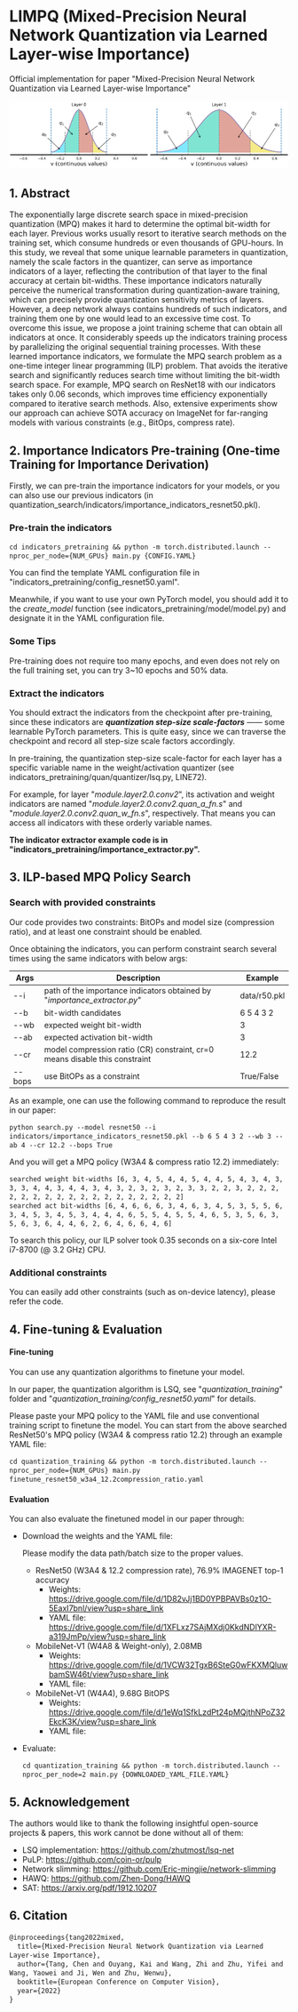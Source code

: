 # LIMPQ (Mixed-Precision Neural Network Quantization via Learned Layer-wise Importance)

Official implementation for paper "Mixed-Precision Neural Network Quantization via Learned Layer-wise Importance"



![](figures/1.png)

## 1. Abstract

The exponentially large discrete search space in mixed-precision quantization (MPQ) makes it hard to determine the optimal bit-width for each layer. Previous works usually resort to iterative search methods on the training set, which consume hundreds or even thousands of GPU-hours. In this study, we reveal that some unique learnable parameters in quantization, namely the scale factors in the quantizer, can serve as importance indicators of a layer, reflecting the contribution of that layer to the final accuracy at certain bit-widths. These importance indicators naturally perceive the numerical transformation during quantization-aware training, which can precisely provide quantization sensitivity metrics of layers. However, a deep network always contains hundreds of such indicators, and training them one by one would lead to an excessive time cost. To overcome this issue, we propose a joint training scheme that can obtain all indicators at once. It considerably speeds up the indicators training process by parallelizing the original sequential training processes. With these learned importance indicators, we formulate the MPQ search problem as a one-time integer linear programming (ILP) problem. That avoids the iterative search and significantly reduces search time without limiting the bit-width search space. For example, MPQ search on ResNet18 with our indicators takes only 0.06 seconds, which improves time efficiency exponentially compared to iterative search methods. Also, extensive experiments show our approach can achieve SOTA accuracy on ImageNet for far-ranging models with various constraints (e.g., BitOps, compress rate).



## 2. Importance Indicators Pre-training (One-time Training for Importance Derivation)
Firstly, we can pre-train the importance indicators for your models, or you can also use our previous indicators (in quantization_search/indicators/importance_indicators_resnet50.pkl). 

### Pre-train the indicators

```
cd indicators_pretraining && python -m torch.distributed.launch --nproc_per_node={NUM_GPUs} main.py {CONFIG.YAML} 
```

You can find the template YAML configuration file in "indicators_pretraining/config_resnet50.yaml". 

Meanwhile, if you want to use your own PyTorch model, you should add it to the *create_model* function (see indicators_pretraining/model/model.py) and designate it in the YAML configuration file. 

### Some Tips 

Pre-training does not require too many epochs, and even does not rely on the full training set, you can try 3~10 epochs and 50% data. 

### Extract the indicators

You should extract the indicators from the checkpoint after pre-training, since these indicators are ***quantization step-size scale-factors*** —— some learnable PyTorch parameters. This is quite easy, since we can traverse the checkpoint and record all step-size scale factors accordingly. 

In pre-training, the quantization step-size scale-factor for each layer has a specific variable name in the weight/activation quantizer (see indicators_pretraining/quan/quantizer/lsq.py, LINE72). 

For example, for layer "*module.layer2.0.conv2*", its activation and weight indicators are named "*module.layer2.0.conv2.quan_a_fn.s*" and "*module.layer2.0.conv2.quan_w_fn.s*", respectively. That means you can access all indicators with these orderly variable names.  

**The indicator extractor example code is in "indicators_pretraining/importance_extractor.py".** 



## 3. ILP-based MPQ Policy Search

### Search with provided constraints

Our code provides two constraints: BitOPs and model size (compression ratio), and at least one constraint should be enabled. 

Once obtaining the indicators, you can perform constraint search several times using the same indicators with below args: 

| Args   | Description                                                  | Example      |
| ------ | ------------------------------------------------------------ | ------------ |
| --i    | path of the importance indicators obtained by "*importance_extractor.py*" | data/r50.pkl |
| --b    | bit-width candidates                                         | 6 5 4 3 2    |
| --wb   | expected weight bit-width                                    | 3            |
| --ab   | expected activation bit-width                                | 3            |
| --cr   | model compression ratio (CR) constraint, cr=0 means disable this constraint | 12.2         |
| --bops | use BitOPs as a constraint                                   | True/False   |

 As an example, one can use the following command to reproduce the result in our paper:

```
python search.py --model resnet50 --i indicators/importance_indicators_resnet50.pkl --b 6 5 4 3 2 --wb 3 --ab 4 --cr 12.2 --bops True 
```

And you will get a MPQ policy (W3A4 & compress ratio 12.2) immediately: 

```
searched weight bit-widths [6, 3, 4, 5, 4, 4, 5, 4, 4, 5, 4, 3, 4, 3, 3, 3, 4, 4, 3, 4, 4, 3, 4, 3, 2, 3, 2, 3, 2, 3, 3, 2, 2, 3, 2, 2, 2, 2, 2, 2, 2, 2, 2, 2, 2, 2, 2, 2, 2, 2, 2, 2]
searched act bit-widths [6, 4, 6, 6, 6, 3, 4, 6, 3, 4, 5, 3, 5, 5, 6, 3, 4, 5, 3, 4, 5, 3, 4, 4, 4, 6, 5, 5, 4, 5, 5, 4, 6, 5, 3, 5, 6, 3, 5, 6, 3, 6, 4, 4, 6, 2, 6, 4, 6, 6, 4, 6]
```

To search this policy, our ILP solver took 0.35 seconds on a six-core Intel i7-8700 (@ 3.2 GHz) CPU. 

### Additional constraints

You can easily add other constraints (such as on-device latency), please refer the code.  



## 4. Fine-tuning & Evaluation

#### Fine-tuning

You can use any quantization algorithms to finetune your model. 

In our paper, the quantization algorithm is LSQ, see "*quantization_training*" folder and "*quantization_training/config_resnet50.yaml*" for details. 

Please paste your MPQ policy to the YAML file and use conventional training script to finetune the model. You can start from the above searched ResNet50's MPQ policy (W3A4 & compress ratio 12.2) through an example YAML file: 

```
cd quantization_training && python -m torch.distributed.launch --nproc_per_node={NUM_GPUs} main.py finetune_resnet50_w3a4_12.2compression_ratio.yaml
```

#### Evaluation

You can also evaluate the finetuned model in our paper through:

- Download the weights and the YAML file: 

  Please modify the data path/batch size to the proper values. 

  - ResNet50 (W3A4 & 12.2 compression rate), 76.9% IMAGENET top-1 accuracy
    - Weights: https://drive.google.com/file/d/1D82vJj1BD0YPBPAVBs0z1O-5EaxI7bnl/view?usp=share_link
    - YAML file: https://drive.google.com/file/d/1XFLxz7SAjMXdj0KkdNDlYXR-a319JmPp/view?usp=share_link
  - MobileNet-V1 (W4A8 & Weight-only), 2.08MB
    - Weights: https://drive.google.com/file/d/1VCW32TgxB6SteG0wFKXMQluwbamSW46t/view?usp=share_link
    - YAML file: 
  - MobileNet-V1 (W4A4), 9.68G BitOPS
    - Weights: https://drive.google.com/file/d/1eWq1SfkLzdPt24pMQjthNPoZ32EkcK3K/view?usp=share_link
    - YAML file: 

- Evaluate:

  ```
  cd quantization_training && python -m torch.distributed.launch --nproc_per_node=2 main.py {DOWNLOADED_YAML_FILE.YAML}
  ```

  

## 5. Acknowledgement

The authors would like to thank the following insightful open-source projects & papers, this work cannot be done without all of them:

- LSQ implementation: https://github.com/zhutmost/lsq-net
- PuLP: https://github.com/coin-or/pulp
- Network slimming: https://github.com/Eric-mingjie/network-slimming
- HAWQ: https://github.com/Zhen-Dong/HAWQ
- SAT: https://arxiv.org/pdf/1912.10207



## 6. Citation

```
@inproceedings{tang2022mixed,
  title={Mixed-Precision Neural Network Quantization via Learned Layer-wise Importance},
  author={Tang, Chen and Ouyang, Kai and Wang, Zhi and Zhu, Yifei and Wang, Yaowei and Ji, Wen and Zhu, Wenwu},
  booktitle={European Conference on Computer Vision},
  year={2022}
}
```

